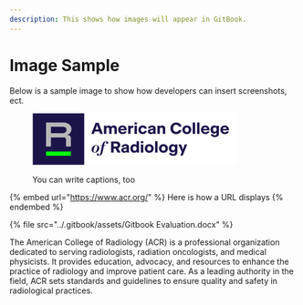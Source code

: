 ```yaml
---
description: This shows how images will appear in GitBook.
---
```


# Image Sample

Below is a sample image to show how developers can insert screenshots, ect.

<figure><img src="../.gitbook/assets/ACR-Logo-light-bkg.svg" alt=""><figcaption><p>You can write captions, too</p></figcaption></figure>

{% embed url="https://www.acr.org/" %}
Here is how a URL displays
{% endembed %}

{% file src="../.gitbook/assets/Gitbook Evaluation.docx" %}

The American College of Radiology (ACR) is a professional organization dedicated to serving radiologists, radiation oncologists, and medical physicists. It provides education, advocacy, and resources to enhance the practice of radiology and improve patient care. As a leading authority in the field, ACR sets standards and guidelines to ensure quality and safety in radiological practices.

